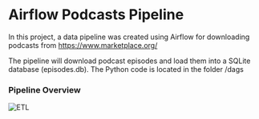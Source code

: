 # Airflow Podcasts Pipeline

In this project, a data pipeline was created using Airflow for downloading podcasts from https://www.marketplace.org/ 

The pipeline will download podcast episodes and load them into a SQLite database (episodes.db). The Python code is located in the folder /dags

### Pipeline Overview

![ETL](https://drive.google.com/uc?id=1ssR9ptDjMHvWdBe7rPmr6N6TxYaAj0z3)

